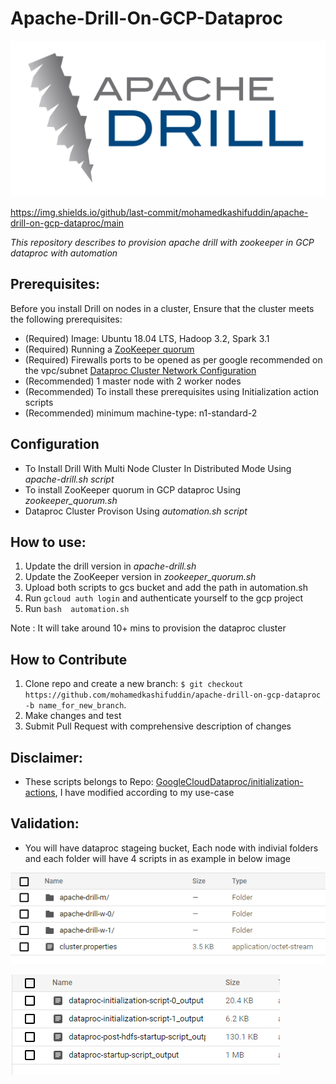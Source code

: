 # Apache-Drill-On-GCP-Dataproc
![apache drill](apache-drill-logo/512px-Apache_Drill_logo.svg.png)


https://img.shields.io/github/last-commit/mohamedkashifuddin/apache-drill-on-gcp-dataproc/main

*This repository describes to provision apache drill with zookeeper in GCP dataproc with automation*

**Prerequisites:**
---
Before you install Drill on nodes in a cluster, Ensure that the cluster meets the following prerequisites:


  * (Required) Image: Ubuntu 18.04 LTS, Hadoop 3.2, Spark 3.1      
  * (Required) Running a [ZooKeeper quorum](https://zookeeper.apache.org/doc/r3.1.2/zookeeperStarted.html#sc_RunningReplicatedZooKeeper)
  * (Required) Firewalls ports to be opened as per google recommended on the vpc/subnet [Dataproc Cluster Network Configuration](https://cloud.google.com/dataproc/docs/concepts/configuring-clusters/network)
  * (Recommended) 1 master node with 2 worker nodes
  * (Recommended) To install these prerequisites using Initialization action scripts
  * (Recommended) minimum machine-type:  n1-standard-2 


**Configuration**
---
 

 + To Install Drill With Multi Node Cluster In Distributed Mode Using *apache-drill.sh script*
 + To install ZooKeeper quorum in GCP dataproc Using *zookeeper_quorum.sh*
 + Dataproc Cluster Provison Using *automation.sh script* 


  **How to use:**
---

 1. Update the drill version in *apache-drill.sh*
 2. Update the ZooKeeper version in *zookeeper_quorum.sh*
 3. Upload both scripts to gcs bucket and add the path in automation.sh
 4. Run `gcloud auth login` and authenticate yourself to the gcp project
 5. Run `bash  automation.sh` 

 Note : It will take around 10+ mins to provision the dataproc cluster


**How to Contribute**
---

1. Clone repo and create a new branch: `$ git checkout https://github.com/mohamedkashifuddin/apache-drill-on-gcp-dataproc -b name_for_new_branch`.
2. Make changes and test
3. Submit Pull Request with comprehensive description of changes

  **Disclaimer:**
---

 + These scripts belongs to Repo: [GoogleCloudDataproc/initialization-actions](https://github.com/GoogleCloudDataproc/initialization-actions), I have modified according to my use-case


  **Validation:**
---
 + You will have dataproc stageing bucket, Each node with indivial folders and each folder will have 4 scripts in as example in below image 

 ![nodes](apache-drill-logs/apache-drill-logs-1.PNG)

![scripts-output](apache-drill-logs/apache-drill-logs-2.PNG)